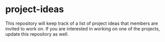 # project-ideas
This repository will keep track of a list of project ideas that members are invited to work on. If you are interested in working on one of the projects, update this repository as well. 
